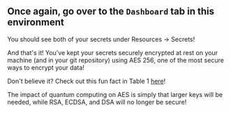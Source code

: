 ## Once again, go over to the `Dashboard` tab in this environment 

You should see both of your secrets under Resources -> Secrets!

And that's it! You've kept your secrets securely encrypted at rest on your machine (and in your git repository) using AES 256, one of the most secure ways to encrypt your data!

Don't believe it? Check out this fun fact in Table 1 [here](https://nvlpubs.nist.gov/nistpubs/SpecialPublications/NIST.SP.800-203.pdf)! 

The impact of quantum computing on AES is simply that larger keys will be needed, while RSA, ECDSA, and DSA will no longer be secure!
